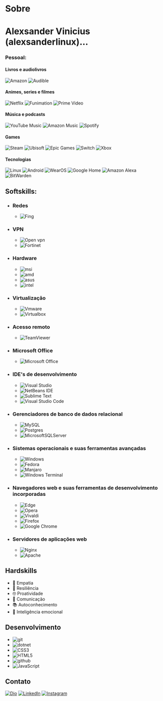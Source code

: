 # Sobre
# Alexsander Vinicius (alexsanderlinux)...

### Pessoal:

#### Livros e audiolivros

![Amazon](https://img.shields.io/badge/Amazon-FF9900.svg?style=for-the-badge&logo=Amazon&logoColor=white) ![Audible](https://img.shields.io/badge/Audible-F8991C.svg?style=for-the-badge&logo=Audible&logoColor=white)

#### Animes, series e filmes

![Netflix](https://img.shields.io/badge/Netflix-E50914.svg?style=for-the-badge&logo=Netflix&logoColor=white) ![Funimation](https://img.shields.io/badge/Funimation-5B0BB5.svg?style=for-the-badge&logo=Funimation&logoColor=white) ![Prime Video](https://img.shields.io/badge/Amazon%20Prime-00A8E1.svg?style=for-the-badge&logo=Amazon-Prime&logoColor=white)

#### Música e podcasts

![YouTube Music](https://img.shields.io/badge/YouTube_Music-FF0000?style=for-the-badge&logo=youtube-music&logoColor=white) ![Amazon Music](https://img.shields.io/badge/Amazon%20Music-46C3D0.svg?style=for-the-badge&logo=Amazon-Music&logoColor=white) ![Spotify](https://img.shields.io/badge/Spotify-1DB954.svg?style=for-the-badge&logo=Spotify&logoColor=white)   

#### Games

![Steam](https://img.shields.io/badge/steam-%23000000.svg?style=for-the-badge&logo=steam&logoColor=white) ![Ubisoft](https://img.shields.io/badge/Ubisoft-%23F5F5F5.svg?style=for-the-badge&logo=Ubisoft&logoColor=black) ![Epic Games](https://img.shields.io/badge/epicgames-%23313131.svg?style=for-the-badge&logo=epicgames&logoColor=white) ![Switch](https://img.shields.io/badge/Switch-E60012?style=for-the-badge&logo=nintendo-switch&logoColor=white) ![Xbox](https://img.shields.io/badge/xbox-%23107C10.svg?style=for-the-badge&logo=xbox&logoColor=white)

#### Tecnologias

![Linux](https://img.shields.io/badge/Linux-FCC624.svg?style=for-the-badge&logo=Linux&logoColor=black)
![Android](https://img.shields.io/badge/Android-34A853.svg?style=for-the-badge&logo=Android&logoColor=white) ![WearOS](https://img.shields.io/badge/Wear%20OS-4285F4.svg?style=for-the-badge&logo=Wear-OS&logoColor=white) ![Google Home](https://img.shields.io/badge/Google%20Home-4285F4.svg?style=for-the-badge&logo=Google-Home&logoColor=white) ![Amazon Alexa](https://img.shields.io/badge/Amazon%20Alexa-00CAFF.svg?style=for-the-badge&logo=Amazon-Alexa&logoColor=white) ![BitWarden](https://img.shields.io/badge/Bitwarden-175DDC.svg?style=for-the-badge&logo=Bitwarden&logoColor=white) 

## Softskills:

* ### Redes

    * ![Fing](https://img.shields.io/badge/Fing-009AEE.svg?style=for-the-badge&logo=Fing&logoColor=white)

* ### VPN

    * ![Open vpn](https://img.shields.io/badge/OpenVPN-EA7E20.svg?style=for-the-badge&logo=OpenVPN&logoColor=white)
    * ![Fortinet](https://img.shields.io/badge/Fortinet-EE3124.svg?style=for-the-badge&logo=Fortinet&logoColor=white)

* ### Hardware

    * ![msi](https://img.shields.io/badge/MSI-FF0000.svg?style=for-the-badge&logo=MSI&logoColor=white)
    * ![amd](https://img.shields.io/badge/AMD-ED1C24.svg?style=for-the-badge&logo=AMD&logoColor=white)
    * ![asus](https://img.shields.io/badge/ASUS-000000.svg?style=for-the-badge&logo=ASUS&logoColor=white)
    * ![intel](https://img.shields.io/badge/Intel-0071C5.svg?style=for-the-badge&logo=Intel&logoColor=white)

* ### Virtualização

    * ![Vmware](https://img.shields.io/badge/VMware-607078.svg?style=for-the-badge&logo=VMware&logoColor=white)
    * ![Virtualbox](https://img.shields.io/badge/VirtualBox-183A61.svg?style=for-the-badge&logo=VirtualBox&logoColor=white)

* ### Acesso remoto

    * ![TeamViewer](https://img.shields.io/badge/TeamViewer-004680.svg?style=for-the-badge&logo=TeamViewer&logoColor=white)

* ### Microsoft Office

    * ![Microsoft Office](https://img.shields.io/badge/Microsoft_Office-D83B01?style=for-the-badge&logo=microsoft-office&logoColor=white)

* ### IDE's de desenvolvimento

    * ![Visual Studio](https://img.shields.io/badge/Visual%20Studio-5C2D91.svg?style=for-the-badge&logo=visual-studio&logoColor=white) 
    * ![NetBeans IDE](https://img.shields.io/badge/NetBeansIDE-1B6AC6.svg?style=for-the-badge&logo=apache-netbeans-ide&logoColor=white)
    * ![Sublime Text](https://img.shields.io/badge/sublime_text-%23575757.svg?style=for-the-badge&logo=sublime-text&logoColor=important)
    * ![Visual Studio Code](https://img.shields.io/badge/Visual%20Studio%20Code-0078d7.svg?style=for-the-badge&logo=visual-studio-code&logoColor=white) 

* ### Gerenciadores de banco de dados relacional

    * ![MySQL](https://img.shields.io/badge/mysql-4479A1.svg?style=for-the-badge&logo=mysql&logoColor=white)
    * ![Postgres](https://img.shields.io/badge/postgres-%23316192.svg?style=for-the-badge&logo=postgresql&logoColor=white)
    * ![MicrosoftSQLServer](https://img.shields.io/badge/Microsoft%20SQL%20Server-CC2927?style=for-the-badge&logo=microsoft%20sql%20server&logoColor=white)

* ### Sistemas operacionais e suas ferramentas avançadas

    * ![Windows](https://img.shields.io/badge/Windows-0078D6?style=for-the-badge&logo=windows&logoColor=white)
    * ![Fedora](https://img.shields.io/badge/Fedora-294172?style=for-the-badge&logo=fedora&logoColor=white)
    * ![Manjaro](https://img.shields.io/badge/Manjaro-35BF5C?style=for-the-badge&logo=Manjaro&logoColor=white)
    * ![Windows Terminal](https://img.shields.io/badge/Windows%20Terminal-%234D4D4D.svg?style=for-the-badge&logo=windows-terminal&logoColor=white)

* ### Navegadores web e suas ferramentas de desenvolvimento incorporadas

    * ![Edge](https://img.shields.io/badge/Edge-0078D7?style=for-the-badge&logo=Microsoft-edge&logoColor=white)
    * ![Opera](https://img.shields.io/badge/Opera-FF1B2D?style=for-the-badge&logo=Opera&logoColor=white)
    * ![Vivaldi](https://img.shields.io/badge/Vivaldi-EF3939?style=for-the-badge&logo=Vivaldi&logoColor=white)
    * ![Firefox](https://img.shields.io/badge/Firefox-FF7139?style=for-the-badge&logo=Firefox-Browser&logoColor=white)
    * ![Google Chrome](https://img.shields.io/badge/Google%20Chrome-4285F4?style=for-the-badge&logo=GoogleChrome&logoColor=white)

* ### Servidores de aplicações web

    * ![Nginx](https://img.shields.io/badge/nginx-%23009639.svg?style=for-the-badge&logo=nginx&logoColor=white)
    * ![Apache](https://img.shields.io/badge/apache-%23D42029.svg?style=for-the-badge&logo=apache&logoColor=white)

## Hardskills

* :handshake: Empatia
* :muscle: Resiliência
* :nerd_face: Proatividade
* :speech_balloon: Comunicação
* :books: Autoconhecimento
* :brain: Inteligência emocional


## Desenvolvimento

   * ![git](https://img.shields.io/badge/Git-F05032.svg?style=for-the-badge&logo=Git&logoColor=white)
   * ![dotnet](https://img.shields.io/badge/.NET-512BD4.svg?style=for-the-badge&logo=dotnet&logoColor=white)
   * ![CSS3](https://img.shields.io/badge/css3-%231572B6.svg?style=for-the-badge&logo=css3&logoColor=white)
   * ![HTML5](https://img.shields.io/badge/html5-%23E34F26.svg?style=for-the-badge&logo=html5&logoColor=white)
   * ![github](https://img.shields.io/badge/GitHub-181717.svg?style=for-the-badge&logo=GitHub&logoColor=white)
   * ![JavaScript](https://img.shields.io/badge/javascript-%23323330.svg?style=for-the-badge&logo=javascript&logoColor=%23F7DF1E)



## Contato

[![Dio](https://img.shields.io/badge/Dio-5865F2?style=for-the-badge)](https://web.dio.me/users/alexsanderlinux) [![LinkedIn](https://img.shields.io/badge/LinkedIn-0077B5?style=for-the-badge&logo=linkedin)](https://www.linkedin.com/in/alexsandervinicius/) [![Instagram](https://img.shields.io/badge/Instagram-%23E4405F.svg?style=for-the-badge&logo=Instagram&logoColor=white)](https://www.instagram.com/alexsanderlinux/)
